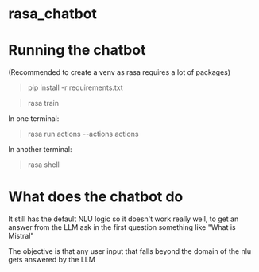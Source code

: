 # rasa_chatbot

# Running the chatbot

(Recommended to create a venv as rasa requires a lot of packages)

> pip install -r requirements.txt

> rasa train

In one terminal:

> rasa run actions --actions actions

In another terminal:

> rasa shell

# What does the chatbot do

It still has the default NLU logic so it doesn't work really well, to get an answer from the LLM ask in the first question something like "What is Mistral"

The objective is that any user input that falls beyond the domain of the nlu gets answered by the LLM
